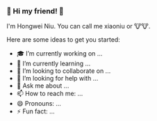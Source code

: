 ### 👋 Hi my friend! 🌈

I'm Hongwei Niu. You can call me xiaoniu or 🐮🐮.

Here are some ideas to get you started:

- 🎓 I’m currently working on ...
- 🌱 I’m currently learning ...
- 👯 I’m looking to collaborate on ...
- 🤔 I’m looking for help with ...
- 💬 Ask me about ...
- 📫 How to reach me: ...
- 😄 Pronouns: ...
- ⚡ Fun fact: ...
